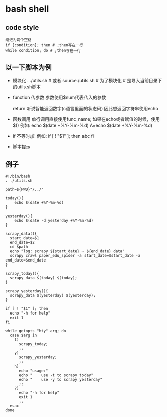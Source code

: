 bash shell
===

code style
---
    缩进为两个空格
    if [condition]; then # ;then写在一行
    while condition; do # ;then写在一行

以一下脚本为例
---

* 模块化
    . ./utils.sh # 或者 source./utils.sh
                 # 为了模块化
                 # 是导入当前目录下的utils.sh脚本
* function
    传参数
        参数使用$num代表传入的参数

    return
        听说智能返回数字(c语言里面的状态码)
        因此想返回字符串使用echo

* 函数调用
    单行调用直接使用func_name;
    如果在echo或者赋值的时候，使用$()
    例如: echo $(date +%Y-%m-%d)
          A=echo $(date +%Y-%m-%d)

* if
    不等时加!
    例如:
        if [ ! "$1" ]; then
          abc
        fi

* 脚本提示

例子
---
    #!/bin/bash
    . ./utils.sh

    path=${PWD}"/../"

    today(){
        echo $(date +%Y-%m-%d)
    }

    yesterday(){
        echo $(date -d yesterday +%Y-%m-%d)
    }

    scrapy_data(){
      start_date=$1
      end_date=$2
      cd $path
      echo "log: scrapy ${start_date} ~ ${end_date} data"
      scrapy crawl paper_edu_spider -a start_date=$start_date -a end_date=$end_date
    }

    scrapy_today(){
      scrapy_data $(today) $(today);
    }

    scrapy_yesterday(){
      scrapy_data $(yesterday) $(yesterday);
    }

    if [ ! "$1" ]; then
      echo "-h for help"
      exit 1
    fi

    while getopts "hty" arg; do
      case $arg in
        t)
          scrapy_today;
          ;;
        y)
          scrapy_yesterday;
          ;;
        h)
          echo "usage:"
          echo "    use -t to scrapy today"
          echo "    use -y to scrapy yesterday"
          ;;
        ?)
          echo "-h for help"
          exit 1
          ;;
      esac
    done
